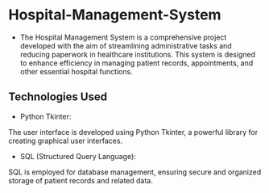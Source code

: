 # Hospital-Management-System

* The Hospital Management System is a comprehensive project developed with the aim of streamlining administrative tasks and reducing paperwork in healthcare institutions. This system is designed to enhance efficiency in managing patient records, appointments, and other essential hospital functions.

## Technologies Used
* Python Tkinter:

The user interface is developed using Python Tkinter, a powerful library for creating graphical user interfaces.

* SQL (Structured Query Language):

SQL is employed for database management, ensuring secure and organized storage of patient records and related data.
